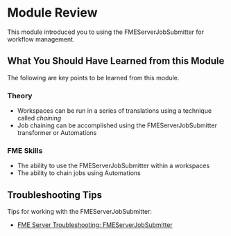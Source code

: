 # Module Review

This module introduced you to using the FMEServerJobSubmitter for workflow management.

## What You Should Have Learned from this Module ##

The following are key points to be learned from this module.

### Theory ###

- Workspaces can be run in a series of translations using a technique called *chaining*
- Job chaining can be accomplished using the FMEServerJobSubmitter transformer or Automations


### FME Skills ###

- The ability to use the FMEServerJobSubmitter within a workspaces
- The ability to chain jobs using Automations

## Troubleshooting Tips ##

Tips for working with the FMEServerJobSubmitter:
- [FME Server Troubleshooting: FMEServerJobSubmitter](https://knowledge.safe.com/articles/55369/fme-server-troublshooting-fmeserverjobsubmitter.html)
